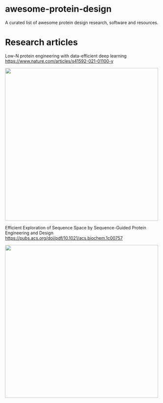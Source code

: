 # awesome-protein-design
A curated list of awesome protein design research, software and resources.

# Research articles
  
  Low-N protein engineering with data-efficient deep learning
  https://www.nature.com/articles/s41592-021-01100-y
  
  <img src="https://user-images.githubusercontent.com/51283097/167543916-75615dbe-058f-451a-aca5-7f41db8e93d6.png" width="500">

  Efficient Exploration of Sequence Space by Sequence-Guided Protein Engineering and Design
  https://pubs.acs.org/doi/pdf/10.1021/acs.biochem.1c00757
  
  <img src="https://user-images.githubusercontent.com/51283097/167543948-c9359f01-9c10-4044-9256-78c0c67e1f78.png" width="500">
  


